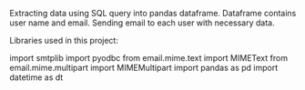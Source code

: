 Extracting data using SQL query into pandas dataframe. 
Dataframe contains user name and email. 
Sending email to each user with necessary data. 


Libraries used in this project:

import smtplib
import pyodbc
from email.mime.text import MIMEText
from email.mime.multipart import MIMEMultipart
import pandas as pd
import datetime as dt
